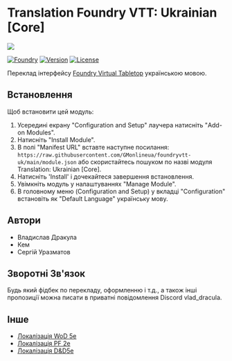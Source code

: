 # Translation Foundry VTT: Ukrainian [Core]
![](https://foundryvtt.com/static/assets/icons/fvtt.png?raw=true)

[![Foundry]][Foundry URL]
[![Version]][VersionURL]
[![License]][URL]

Переклад інтерфейсу [Foundry Virtual Tabletop](http://foundryvtt.com) українською мовою.

## Встановлення
Щоб встановити цей модуль:
1.  Усередині екрану "Configuration and Setup" лаучера натисніть "Add-on Modules".
2.  Натисніть "Install Module".
3.  В полі "Manifest URL" вставте наступне посилання: `https://raw.githubusercontent.com/GMonlineua/foundryvtt-uk/main/module.json` або скористайтесь пошуком по назві модуля Translation: Ukrainian [Core].
4.  Натисніть 'Install' і дочекайтеся завершення встановлення.
5.  Увімкніть модуль у налаштуваннях "Manage Module".
6.  В головному меню (Configuration and Setup) у вкладці "Configuration" встановіть як "Default Language" українську мову.

## Автори
 - Владислав Дракула
 - Кем
 - Сергій Уразматов

## Зворотні Зв'язок
Будь який фідбек по перекладу, оформленню і т.д., а також інші пропозиції можна писати в приватні повідомлення Discord vlad_dracula.

## Інше
 - [Локалізація WoD 5e](https://foundryvtt.com/packages/vtm5e-ukrainian)
 - [Локалізація PF 2e](https://foundryvtt.com/packages/pfe2ukua)
 - [Локалізація D&D5e](https://foundryvtt.com/packages/lang-uk-dnd5e)

[Foundry]: https://img.shields.io/badge/Foundry-13.341-orange?style=flat-square
[Foundry URL]: https://foundryvtt.com

[Version]: https://img.shields.io/badge/Version-13.341.0-informational?style=flat-square
[VersionURL]: https://github.com/GMonlineua/foundryvtt-ua/releases/tag/v13.341

[License]: https://img.shields.io/badge/License-MIT-green?style=flat-square
[URL]: https://github.com/GMonlineua/foundryvtt-ua/blob/main/LICENSE.md
